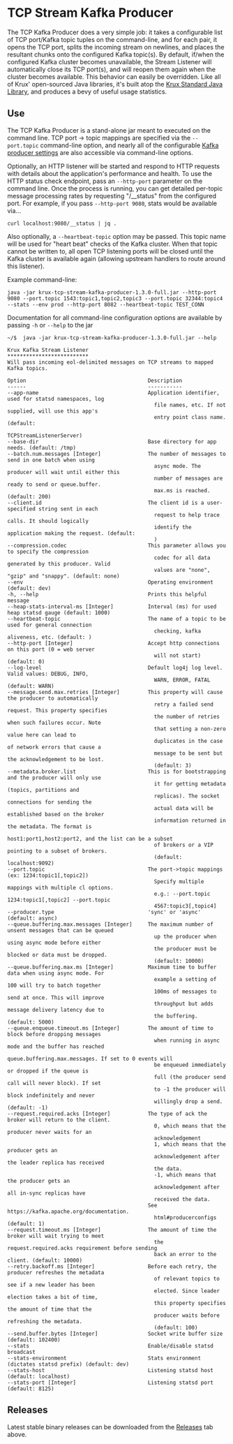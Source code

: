 TCP Stream Kafka Producer
==============================

The TCP Kafka Producer does a very simple job: it takes a configurable list of TCP port/Kafka topic tuples on the command-line, and for each pair, it opens the TCP port, splits the incoming stream on newlines, and places the resultant chunks onto the configured Kafka topic(s).  By default, if/when the configured Kafka cluster becomes unavailable, the Stream Listener will automatically close its TCP port(s), and will reopen them again when the cluster becomes available.  This behavior can easily be overridden.  Like all of Krux' open-sourced Java libraries, it's built atop the [Krux Standard Java Library](https://github.com/krux/java-stdlib), and produces a bevy of useful usage statistics.

Use
---

The TCP Kafka Producer is a stand-alone jar meant to executed on the command line. TCP port -> topic mappings are specified via the `--port.topic` command-line option, and nearly all of the configurable [Kafka producer settings](http://kafka.apache.org/documentation.html#producerconfigs) are also accessible via command-line options.  

Optionally, an HTTP listener will be started and respond to HTTP requests with details about the application's performance and health. To use the HTTP status check endpoint, pass an `--http-port` parameter on the command line.  Once the process is running, you can get detailed per-topic message processing rates by requesting "/__status" from the configured port.  For example, if you pass `--http-port 9080`, stats would be available via...

    curl localhost:9080/__status | jq .

Also optionally, a `--heartbeat-topic` option may be passed.  This topic name will be used for "heart beat" checks of the Kafka cluster.  When that topic cannot be written to, all open TCP listening ports will be closed until the Kafka cluster is available again (allowing upstream handlers to route around this listener).

Example command-line:

    java -jar krux-tcp-stream-kafka-producer-1.3.0-full.jar --http-port 9080 --port.topic 1543:topic1,topic2,topic3 --port.topic 32344:topic4 --stats --env prod --http-port 8082 --heartbeat-topic TEST_CONN


Documentation for all command-line configuration options are available by passing `-h` or `--help` to the jar

```
~/$  java -jar krux-tcp-stream-kafka-producer-1.3.0-full.jar --help

Krux Kafka Stream Listener
**************************
Will pass incoming eol-delimited messages on TCP streams to mapped Kafka topics.

Option                                       Description                                              
------                                       -----------                                              
--app-name                                   Application identifier, used for statsd namespaces, log  
                                               file names, etc. If not supplied, will use this app's  
                                               entry point class name. (default:                       
                                               TCPStreamListenerServer)                               
--base-dir                                   Base directory for app needs. (default: /tmp)            
--batch.num.messages [Integer]               The number of messages to send in one batch when using   
                                               async mode. The producer will wait until either this   
                                               number of messages are ready to send or queue.buffer.  
                                               max.ms is reached. (default: 200)                      
--client.id                                  The client id is a user-specified string sent in each    
                                               request to help trace calls. It should logically       
                                               identify the application making the request. (default: 
                                               )                                                      
--compression.codec                          This parameter allows you to specify the compression     
                                               codec for all data generated by this producer. Valid   
                                               values are "none", "gzip" and "snappy". (default: none)
--env                                        Operating environment (default: dev)                     
-h, --help                                   Prints this helpful message                              
--heap-stats-interval-ms [Integer]           Interval (ms) for used heap statsd gauge (default: 1000) 
--heartbeat-topic                            The name of a topic to be used for general connection    
                                               checking, kafka aliveness, etc. (default: )            
--http-port [Integer]                        Accept http connections on this port (0 = web server     
                                               will not start) (default: 0)                           
--log-level                                  Default log4j log level. Valid values: DEBUG, INFO,      
                                               WARN, ERROR, FATAL (default: WARN)                     
--message.send.max.retries [Integer]         This property will cause the producer to automatically   
                                               retry a failed send request. This property specifies   
                                               the number of retries when such failures occur. Note   
                                               that setting a non-zero value here can lead to         
                                               duplicates in the case of network errors that cause a  
                                               message to be sent but the acknowledgement to be lost. 
                                               (default: 3)                                           
--metadata.broker.list                       This is for bootstrapping and the producer will only use 
                                               it for getting metadata (topics, partitions and        
                                               replicas). The socket connections for sending the      
                                               actual data will be established based on the broker    
                                               information returned in the metadata. The format is    
                                               host1:port1,host2:port2, and the list can be a subset  
                                               of brokers or a VIP pointing to a subset of brokers.   
                                               (default: localhost:9092)                              
--port.topic                                 The port->topic mappings (ex: 1234:topic1[,topic2])      
                                               Specify multiple mappings with multiple cl options.    
                                               e.g.: --port.topic 1234:topic1[,topic2] --port.topic   
                                               4567:topic3[,topic4]                                   
--producer.type                              'sync' or 'async' (default: async)                       
--queue.buffering.max.messages [Integer]     The maximum number of unsent messages that can be queued 
                                               up the producer when using async mode before either    
                                               the producer must be blocked or data must be dropped.  
                                               (default: 10000)                                       
--queue.buffering.max.ms [Integer]           Maximum time to buffer data when using async mode. For   
                                               example a setting of 100 will try to batch together    
                                               100ms of messages to send at once. This will improve   
                                               throughput but adds message delivery latency due to    
                                               the buffering. (default: 5000)                         
--queue.enqueue.timeout.ms [Integer]         The amount of time to block before dropping messages     
                                               when running in async mode and the buffer has reached  
                                               queue.buffering.max.messages. If set to 0 events will  
                                               be enqueued immediately or dropped if the queue is     
                                               full (the producer send call will never block). If set 
                                               to -1 the producer will block indefinitely and never   
                                               willingly drop a send. (default: -1)                   
--request.required.acks [Integer]            The type of ack the broker will return to the client.    
                                               0, which means that the producer never waits for an    
                                               acknowledgement                                        
                                               1, which means that the producer gets an               
                                               acknowledgement after the leader replica has received  
                                               the data.                                              
                                               -1, which means that the producer gets an              
                                               acknowledgement after all in-sync replicas have        
                                               received the data.                                     
                                             See https://kafka.apache.org/documentation.              
                                               html#producerconfigs (default: 1)                      
--request.timeout.ms [Integer]               The amount of time the broker will wait trying to meet   
                                               the request.required.acks requirement before sending   
                                               back an error to the client. (default: 10000)          
--retry.backoff.ms [Integer]                 Before each retry, the producer refreshes the metadata   
                                               of relevant topics to see if a new leader has been     
                                               elected. Since leader election takes a bit of time,    
                                               this property specifies the amount of time that the    
                                               producer waits before refreshing the metadata.         
                                               (default: 100)                                         
--send.buffer.bytes [Integer]                Socket write buffer size (default: 102400)               
--stats                                      Enable/disable statsd broadcast                          
--stats-environment                          Stats environment (dictates statsd prefix) (default: dev)
--stats-host                                 Listening statsd host (default: localhost)               
--stats-port [Integer]                       Listening statsd port (default: 8125) 
```

Releases
--------
Latest stable binary releases can be downloaded from the [Releases](https://github.com/krux/tcp-stream-kafka-producer/releases) tab above.